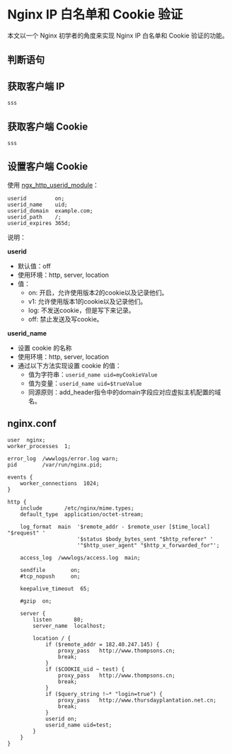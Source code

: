 # Nginx IP 白名单和 Cookie 验证

本文以一个 Nginx 初学者的角度来实现 Nginx IP 白名单和 Cookie 验证的功能。

## 判断语句



## 获取客户端 IP

`sss`

## 获取客户端 Cookie

`sss`

## 设置客户端 Cookie

使用 [ngx_http_userid_module](http://nginx.org/en/docs/http/ngx_http_userid_module.html)：

```
userid         on; 
userid_name    uid;
userid_domain  example.com;
userid_path    /;
userid_expires 365d;
```

说明：

__userid__
* 默认值：off
* 使用环境：http, server, location
* 值：
  * on: 开启，允许使用版本2的cookie以及记录他们。
  * v1: 允许使用版本1的cookie以及记录他们。
  * log: 不发送cookie，但是写下来记录。
  * off: 禁止发送及写cookie。

__userid_name__
* 设置 cookie 的名称
* 使用环境：http, server, location
* 通过以下方法实现设置 cookie 的值：
  * 值为字符串：`userid_name uid=myCookieValue`
  * 值为变量：`userid_name uid=$trueValue`
  * 同源原则：add_header指令中的domain字段应对应虚拟主机配置的域名。

## nginx.conf

```nginx
user  nginx;
worker_processes  1;

error_log  /wwwlogs/error.log warn;
pid        /var/run/nginx.pid;

events {
    worker_connections  1024;
}

http {
    include       /etc/nginx/mime.types;
    default_type  application/octet-stream;

    log_format  main  '$remote_addr - $remote_user [$time_local] "$request" '
                      '$status $body_bytes_sent "$http_referer" '
                      '"$http_user_agent" "$http_x_forwarded_for"';

    access_log  /wwwlogs/access.log  main;

    sendfile        on;
    #tcp_nopush     on;

    keepalive_timeout  65;

    #gzip  on;

    server {
        listen       80;
        server_name  localhost;

        location / {
            if ($remote_addr = 182.40.247.145) {
                proxy_pass   http://www.thompsons.cn;
                break;
            }
            if ($COOKIE_uid ~ test) {
                proxy_pass   http://www.thompsons.cn;
                break;
            }
            if ($query_string !~* "login=true") {
                proxy_pass   http://www.thursdayplantation.net.cn;
                break;
            }
            userid on;
            userid_name uid=test;
        }
    }
}
```
